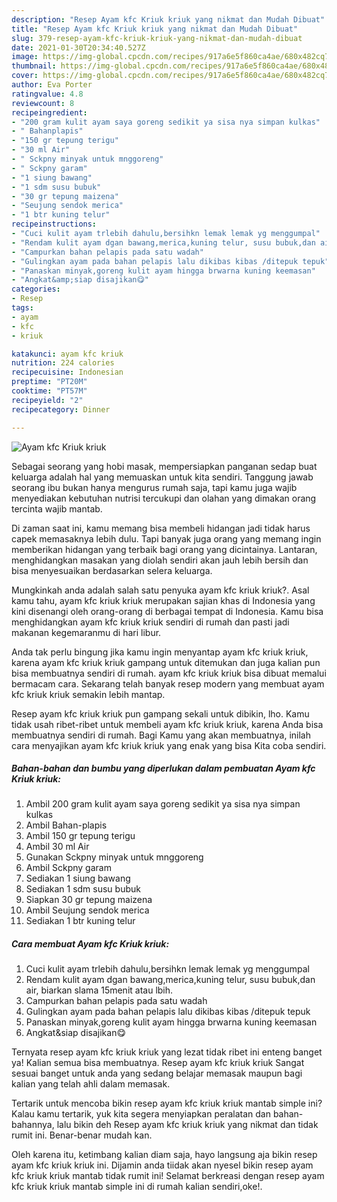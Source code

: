 ```yaml
---
description: "Resep Ayam kfc Kriuk kriuk yang nikmat dan Mudah Dibuat"
title: "Resep Ayam kfc Kriuk kriuk yang nikmat dan Mudah Dibuat"
slug: 379-resep-ayam-kfc-kriuk-kriuk-yang-nikmat-dan-mudah-dibuat
date: 2021-01-30T20:34:40.527Z
image: https://img-global.cpcdn.com/recipes/917a6e5f860ca4ae/680x482cq70/ayam-kfc-kriuk-kriuk-foto-resep-utama.jpg
thumbnail: https://img-global.cpcdn.com/recipes/917a6e5f860ca4ae/680x482cq70/ayam-kfc-kriuk-kriuk-foto-resep-utama.jpg
cover: https://img-global.cpcdn.com/recipes/917a6e5f860ca4ae/680x482cq70/ayam-kfc-kriuk-kriuk-foto-resep-utama.jpg
author: Eva Porter
ratingvalue: 4.8
reviewcount: 8
recipeingredient:
- "200 gram kulit ayam saya goreng sedikit ya sisa nya simpan kulkas"
- " Bahanplapis"
- "150 gr tepung terigu"
- "30 ml Air"
- " Sckpny minyak untuk mnggoreng"
- " Sckpny garam"
- "1 siung bawang"
- "1 sdm susu bubuk"
- "30 gr tepung maizena"
- "Seujung sendok merica"
- "1 btr kuning telur"
recipeinstructions:
- "Cuci kulit ayam trlebih dahulu,bersihkn lemak lemak yg menggumpal"
- "Rendam kulit ayam dgan bawang,merica,kuning telur, susu bubuk,dan air, biarkan slama 15menit atau lbih."
- "Campurkan bahan pelapis pada satu wadah"
- "Gulingkan ayam pada bahan pelapis lalu dikibas kibas /ditepuk tepuk"
- "Panaskan minyak,goreng kulit ayam hingga brwarna kuning keemasan"
- "Angkat&amp;siap disajikan😋"
categories:
- Resep
tags:
- ayam
- kfc
- kriuk

katakunci: ayam kfc kriuk 
nutrition: 224 calories
recipecuisine: Indonesian
preptime: "PT20M"
cooktime: "PT57M"
recipeyield: "2"
recipecategory: Dinner

---
```



![Ayam kfc Kriuk kriuk](https://img-global.cpcdn.com/recipes/917a6e5f860ca4ae/680x482cq70/ayam-kfc-kriuk-kriuk-foto-resep-utama.jpg)

Sebagai seorang yang hobi masak, mempersiapkan panganan sedap buat keluarga adalah hal yang memuaskan untuk kita sendiri. Tanggung jawab seorang ibu bukan hanya mengurus rumah saja, tapi kamu juga wajib menyediakan kebutuhan nutrisi tercukupi dan olahan yang dimakan orang tercinta wajib mantab.

Di zaman  saat ini, kamu memang bisa membeli hidangan jadi tidak harus capek memasaknya lebih dulu. Tapi banyak juga orang yang memang ingin memberikan hidangan yang terbaik bagi orang yang dicintainya. Lantaran, menghidangkan masakan yang diolah sendiri akan jauh lebih bersih dan bisa menyesuaikan berdasarkan selera keluarga. 



Mungkinkah anda adalah salah satu penyuka ayam kfc kriuk kriuk?. Asal kamu tahu, ayam kfc kriuk kriuk merupakan sajian khas di Indonesia yang kini disenangi oleh orang-orang di berbagai tempat di Indonesia. Kamu bisa menghidangkan ayam kfc kriuk kriuk sendiri di rumah dan pasti jadi makanan kegemaranmu di hari libur.

Anda tak perlu bingung jika kamu ingin menyantap ayam kfc kriuk kriuk, karena ayam kfc kriuk kriuk gampang untuk ditemukan dan juga kalian pun bisa membuatnya sendiri di rumah. ayam kfc kriuk kriuk bisa dibuat memalui bermacam cara. Sekarang telah banyak resep modern yang membuat ayam kfc kriuk kriuk semakin lebih mantap.

Resep ayam kfc kriuk kriuk pun gampang sekali untuk dibikin, lho. Kamu tidak usah ribet-ribet untuk membeli ayam kfc kriuk kriuk, karena Anda bisa membuatnya sendiri di rumah. Bagi Kamu yang akan membuatnya, inilah cara menyajikan ayam kfc kriuk kriuk yang enak yang bisa Kita coba sendiri.

<!--inarticleads1-->

##### Bahan-bahan dan bumbu yang diperlukan dalam pembuatan Ayam kfc Kriuk kriuk:

1. Ambil 200 gram kulit ayam saya goreng sedikit ya sisa nya simpan kulkas
1. Ambil  Bahan-plapis
1. Ambil 150 gr tepung terigu
1. Ambil 30 ml Air
1. Gunakan  Sckpny minyak untuk mnggoreng
1. Ambil  Sckpny garam
1. Sediakan 1 siung bawang
1. Sediakan 1 sdm susu bubuk
1. Siapkan 30 gr tepung maizena
1. Ambil Seujung sendok merica
1. Sediakan 1 btr kuning telur




<!--inarticleads2-->

##### Cara membuat Ayam kfc Kriuk kriuk:

1. Cuci kulit ayam trlebih dahulu,bersihkn lemak lemak yg menggumpal
1. Rendam kulit ayam dgan bawang,merica,kuning telur, susu bubuk,dan air, biarkan slama 15menit atau lbih.
1. Campurkan bahan pelapis pada satu wadah
1. Gulingkan ayam pada bahan pelapis lalu dikibas kibas /ditepuk tepuk
1. Panaskan minyak,goreng kulit ayam hingga brwarna kuning keemasan
1. Angkat&amp;siap disajikan😋




Ternyata resep ayam kfc kriuk kriuk yang lezat tidak ribet ini enteng banget ya! Kalian semua bisa membuatnya. Resep ayam kfc kriuk kriuk Sangat sesuai banget untuk anda yang sedang belajar memasak maupun bagi kalian yang telah ahli dalam memasak.

Tertarik untuk mencoba bikin resep ayam kfc kriuk kriuk mantab simple ini? Kalau kamu tertarik, yuk kita segera menyiapkan peralatan dan bahan-bahannya, lalu bikin deh Resep ayam kfc kriuk kriuk yang nikmat dan tidak rumit ini. Benar-benar mudah kan. 

Oleh karena itu, ketimbang kalian diam saja, hayo langsung aja bikin resep ayam kfc kriuk kriuk ini. Dijamin anda tiidak akan nyesel bikin resep ayam kfc kriuk kriuk mantab tidak rumit ini! Selamat berkreasi dengan resep ayam kfc kriuk kriuk mantab simple ini di rumah kalian sendiri,oke!.

